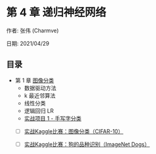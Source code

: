 # 第 4 章 递归神经网络

作者: 张伟 (Charmve)

日期: 2021/04/29

## 目录
- 第 1 章 [图像分类](https://charmve.github.io/computer-vision-in-action/#/chapter1/chapter1)
  - 数据驱动方法
  - k 最近邻算法
  - 线性分类
  - 逻辑回归 LR 
  - [实战项目 1 - 手写字分类](https://blog.csdn.net/Charmve/article/details/108531735)
  - [ ] [实战Kaggle比赛：图像分类（CIFAR-10）]()
  - [ ] [实战Kaggle比赛：狗的品种识别（ImageNet Dogs）]()


